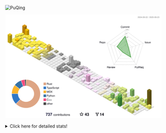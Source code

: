 ![PuQing](https://user-images.githubusercontent.com/27223114/171565019-9a56fae6-b08b-421f-99db-7e830da42371.png)

![](./profile-3d-contrib/profile-season-animate.svg)

<details>
<summary>Click here for detailed stats!</summary>

<!--START_SECTION:waka-->
![Lines of code](https://img.shields.io/badge/From%20Hello%20World%20I%27ve%20Written-2.7%20million%20lines%20of%20code-blue)

**🐱 My GitHub Data** 

> 📦 455.9 kB Used in GitHub's Storage 
 > 
> 🏆 502 Contributions in the Year 2025
 > 
> 🚫 Not Opted to Hire
 > 
> 📜 35 Public Repositories 
 > 
> 🔑 35 Private Repositories 
 > 
**I'm an Early 🐤** 

```text
🌞 Morning                1009 commits        ██░░░░░░░░░░░░░░░░░░░░░░░   09.39 % 
🌆 Daytime                4631 commits        ███████████░░░░░░░░░░░░░░   43.10 % 
🌃 Evening                2900 commits        ███████░░░░░░░░░░░░░░░░░░   26.99 % 
🌙 Night                  2204 commits        █████░░░░░░░░░░░░░░░░░░░░   20.51 % 
```


📊 **This Week I Spent My Time On** 

```text
💬 Programming Languages: 
Python                   13 hrs 45 mins      ████████████████████████░   96.09 % 
Rust                     8 mins              ░░░░░░░░░░░░░░░░░░░░░░░░░   00.98 % 
JSON                     6 mins              ░░░░░░░░░░░░░░░░░░░░░░░░░   00.73 % 
Other                    5 mins              ░░░░░░░░░░░░░░░░░░░░░░░░░   00.66 % 
Markdown                 4 mins              ░░░░░░░░░░░░░░░░░░░░░░░░░   00.50 % 

🔥 Editors: 
VS Code                  14 hrs 17 mins      █████████████████████████   99.73 % 
Obsidian                 2 mins              ░░░░░░░░░░░░░░░░░░░░░░░░░   00.27 % 

💻 Operating System: 
Linux                    14 hrs 3 mins       █████████████████████████   98.16 % 
WSL                      11 mins             ░░░░░░░░░░░░░░░░░░░░░░░░░   01.39 % 
Mac                      3 mins              ░░░░░░░░░░░░░░░░░░░░░░░░░   00.45 % 
```


<!--END_SECTION:waka-->
</details>
